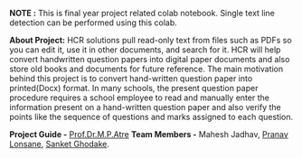 **NOTE :** 
	This is final year project related colab notebook. 
	Single text line detection can be performed using this colab.
	
**About Project:**
HCR solutions pull read-only text from files such as PDFs so you can edit it, use it in other documents, and search for it. HCR will help convert handwritten question papers into digital paper documents and also store old books and documents for future reference. The main motivation behind this project is to convert hand-written question paper into printed(Docx) format. In many schools, the present question paper procedure requires a school employee to read and manually enter the information present on a hand-written question paper and also verify the points like the sequence of questions and marks assigned to each question.

**Project Guide -** [Prof.Dr.M.P.Atre](https://www.linkedin.com/in/dr-minakshi-pradeep-atre-53264277/)
**Team Members -**
Mahesh Jadhav,
[Pranav Lonsane](https://www.linkedin.com/in/pranav-lonsane-a921731b2/),
[Sanket Ghodake](https://www.linkedin.com/in/sanket-ghodake/).
